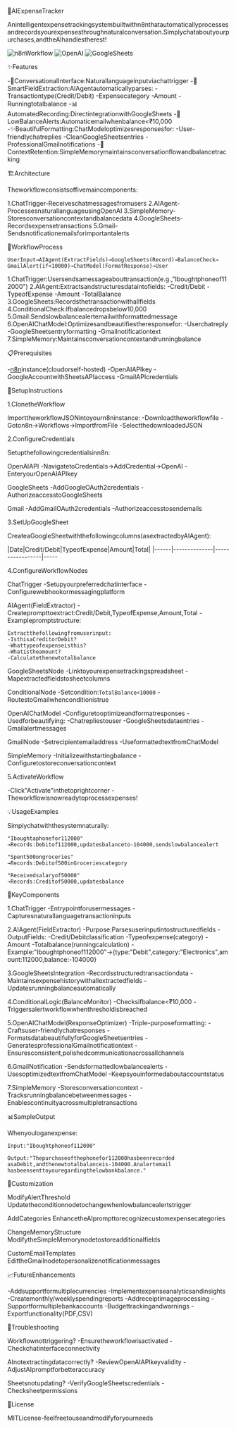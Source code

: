 🤖AIExpenseTracker

Anintelligentexpensetrackingsystembuiltwithn8nthatautomaticallyprocessesandrecordsyourexpensesthroughnaturalconversation.Simplychataboutyourpurchases,andtheAIhandlestherest!

![n8nWorkflow](https://img.shields.io/badge/n8n-Workflow-orange)
![OpenAI](https://img.shields.io/badge/OpenAI-Powered-green)
![GoogleSheets](https://img.shields.io/badge/Google%20Sheets-Integration-blue)

✨Features

-💬ConversationalInterface:Naturallanguageinputviachattrigger
-🧠SmartFieldExtraction:AIAgentautomaticallyparses:
-Transactiontype(Credit/Debit)
-Expensecategory
-Amount
-Runningtotalbalance
-📊AutomatedRecording:DirectintegrationwithGoogleSheets
-🚨LowBalanceAlerts:Automaticemailwhenbalance<₹10,000
-✨BeautifulFormatting:ChatModeloptimizesresponsesfor:
-User-friendlychatreplies
-CleanGoogleSheetsentries
-ProfessionalGmailnotifications
-💾ContextRetention:SimpleMemorymaintainsconversationflowandbalancetracking

🏗️Architecture

Theworkflowconsistsoffivemaincomponents:

1.ChatTrigger-Receiveschatmessagesfromusers
2.AIAgent-ProcessesnaturallanguageusingOpenAI
3.SimpleMemory-Storesconversationcontextandbalancedata
4.GoogleSheets-Recordsexpensetransactions
5.Gmail-Sendsnotificationemailsforimportantalerts

🔄WorkflowProcess

```
UserInput→AIAgent(ExtractFields)→GoogleSheets(Record)→BalanceCheck→
GmailAlert(if<10000)→ChatModel(FormatResponse)→User
```

1.ChatTrigger:Usersendsamessageabouttransaction(e.g.,"Iboughtphoneof112000")
2.AIAgent:Extractsandstructuresdataintofields:
-Credit/Debit
-TypeofExpense
-Amount
-TotalBalance
3.GoogleSheets:Recordsthetransactionwithallfields
4.ConditionalCheck:Ifbalancedropsbelow10,000
5.Gmail:Sendslowbalancealertemailwithformattedmessage
6.OpenAIChatModel:Optimizesandbeautifiestheresponsefor:
-Userchatreply
-GoogleSheetsentryformatting
-Gmailnotificationtext
7.SimpleMemory:Maintainsconversationcontextandrunningbalance

📋Prerequisites

-[n8n](https://n8n.io/)instance(cloudorself-hosted)
-OpenAIAPIkey
-GoogleAccountwithSheetsAPIaccess
-GmailAPIcredentials

🚀SetupInstructions

1.ClonetheWorkflow

ImporttheworkflowJSONintoyourn8ninstance:
-Downloadtheworkflowfile
-Goton8n→Workflows→ImportfromFile
-SelectthedownloadedJSON

2.ConfigureCredentials

Setupthefollowingcredentialsinn8n:

OpenAIAPI
-NavigatetoCredentials→AddCredential→OpenAI
-EnteryourOpenAIAPIkey

GoogleSheets
-AddGoogleOAuth2credentials
-AuthorizeaccesstoGoogleSheets

Gmail
-AddGmailOAuth2credentials
-Authorizeaccesstosendemails

3.SetUpGoogleSheet

CreateaGoogleSheetwiththefollowingcolumns(asextractedbyAIAgent):

|Date|Credit/Debit|TypeofExpense|Amount|Total|
|------|--------------|-----------------|-----

4.ConfigureWorkflowNodes

ChatTrigger
-Setupyourpreferredchatinterface
-Configurewebhookormessagingplatform

AIAgent(FieldExtractor)
-Createprompttoextract:Credit/Debit,TypeofExpense,Amount,Total
-Examplepromptstructure:
```
Extractthefollowingfromuserinput:
-IsthisaCreditorDebit?
-Whattypeofexpenseisthis?
-Whatistheamount?
-Calculatethenewtotalbalance
```

GoogleSheetsNode
-Linktoyourexpensetrackingspreadsheet
-Mapextractedfieldstosheetcolumns

ConditionalNode
-Setcondition:`TotalBalance<10000`
-RoutestoGmailwhenconditionistrue

OpenAIChatModel
-Configuretooptimizeandformatresponses
-Usedforbeautifying:
-Chatrepliestouser
-GoogleSheetsdataentries
-Gmailalertmessages

GmailNode
-Setrecipientemailaddress
-UseformattedtextfromChatModel

SimpleMemory
-Initializewithstartingbalance
-Configuretostoreconversationcontext

5.ActivateWorkflow

-Click"Activate"inthetoprightcorner
-Theworkflowisnowreadytoprocessexpenses!

💡UsageExamples

Simplychatwiththesystemnaturally:

```
"Iboughtaphonefor112000"
→Records:Debitof112000,updatesbalanceto-104000,sendslowbalancealert

"Spent500ongroceries"
→Records:Debitof500inGroceriescategory

"Receivedsalaryof50000"
→Records:Creditof50000,updatesbalance
```

🎯KeyComponents

1.ChatTrigger
-Entrypointforusermessages
-Capturesnaturallanguagetransactioninputs

2.AIAgent(FieldExtractor)
-Purpose:Parsesuserinputintostructuredfields
-OutputFields:
-Credit/Debitclassification
-Typeofexpense(category)
-Amount
-Totalbalance(runningcalculation)
-Example:"Iboughtphoneof112000"→{type:"Debit",category:"Electronics",amount:112000,balance:-104000}

3.GoogleSheetsIntegration
-Recordsstructuredtransactiondata
-Maintainsexpensehistorywithallextractedfields
-Updatesrunningbalanceautomatically

4.ConditionalLogic(BalanceMonitor)
-Checksifbalance<₹10,000
-Triggersalertworkflowwhenthresholdisbreached

5.OpenAIChatModel(ResponseOptimizer)
-Triple-purposeformatting:
-Craftsuser-friendlychatresponses
-FormatsdatabeautifullyforGoogleSheetsentries
-GeneratesprofessionalGmailnotificationtext
-Ensuresconsistent,polishedcommunicationacrossallchannels

6.GmailNotification
-Sendsformattedlowbalancealerts
-UsesoptimizedtextfromChatModel
-Keepsyouinformedaboutaccountstatus

7.SimpleMemory
-Storesconversationcontext
-Tracksrunningbalancebetweenmessages
-Enablescontinuityacrossmultipletransactions

📊SampleOutput

Whenyouloganexpense:

```
Input:"Iboughtphoneof112000"

Output:"Thepurchaseofthephonefor112000hasbeenrecorded
asaDebit,andthenewtotalbalanceis-104000.Analertemail
hasbeensenttoyouregardingthelowbankbalance."
```

🔧Customization

ModifyAlertThreshold
Updatetheconditionnodetochangewhenlowbalancealertstrigger

AddCategories
EnhancetheAIprompttorecognizecustomexpensecategories

ChangeMemoryStructure
ModifytheSimpleMemorynodetostoreadditionalfields

CustomEmailTemplates
EdittheGmailnodetopersonalizenotificationmessages

📈FutureEnhancements

-Addsupportformultiplecurrencies
-Implementexpenseanalyticsandinsights
-Createmonthly/weeklyspendingreports
-Addreceiptimageprocessing
-Supportformultiplebankaccounts
-Budgettrackingandwarnings
-Exportfunctionality(PDF,CSV)

🐛Troubleshooting

Workflownottriggering?
-Ensuretheworkflowisactivated
-Checkchatinterfaceconnectivity

AInotextractingdatacorrectly?
-ReviewOpenAIAPIkeyvalidity
-AdjustAIpromptforbetteraccuracy

Sheetsnotupdating?
-VerifyGoogleSheetscredentials
-Checksheetpermissions

📝License

MITLicense-feelfreetouseandmodifyforyourneeds
